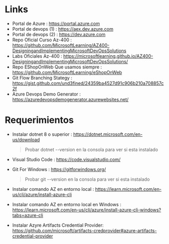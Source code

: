 # Links
* Portal de Azure : https://portal.azure.com
* Portal de devops (1) : https://aex.dev.azure.com
* Portal de devops (2) : https://dev.azure.com
* Repo Oficial Curso Az-400 : https://github.com/MicrosoftLearning/AZ400-DesigningandImplementingMicrosoftDevOpsSolutions
* Labs Oficiales Az-400 : https://microsoftlearning.github.io/AZ400-DesigningandImplementingMicrosoftDevOpsSolutions/
* Repo EShopOnWeb Que usamos siempre : https://github.com/MicrosoftLearning/eShopOnWeb
* Git Flow Branching Stategy : https://gist.github.com/und3fined/24359ba4527d91c906b210a708857c2f
* Azure Devops Demo Generator : https://azuredevopsdemogenerator.azurewebsites.net/

# Requerimientos
* Instalar dotnet 8 o superior : https://dotnet.microsoft.com/en-us/download
  > Probar dotnet --version en la consola para ver si esta instalado
  
* Visual Studio Code : https://code.visualstudio.com/
* Git For Windows : https://gitforwindows.org/
  > Probar git --version en la consola para ver si esta instalado

* Instalar comando AZ en entorno local : https://learn.microsoft.com/en-us/cli/azure/install-azure-cli
* Instalar comando AZ en entorno local en Windows : https://learn.microsoft.com/en-us/cli/azure/install-azure-cli-windows?tabs=azure-cli
* Instalar Azyre Artifacts Credential Provider: https://github.com/microsoft/artifacts-credprovider#azure-artifacts-credential-provider
